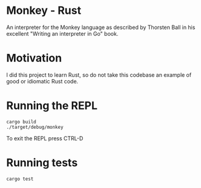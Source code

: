 # Monkey - Rust

An interpreter for the Monkey language as described by Thorsten Ball in his
excellent "Writing an interpreter in Go" book.

# Motivation

I did this project to learn Rust, so do not take this codebase an example of
good or idiomatic Rust code.

# Running the REPL

```
cargo build
./target/debug/monkey
```

To exit the REPL press CTRL-D

# Running tests

```
cargo test
```

